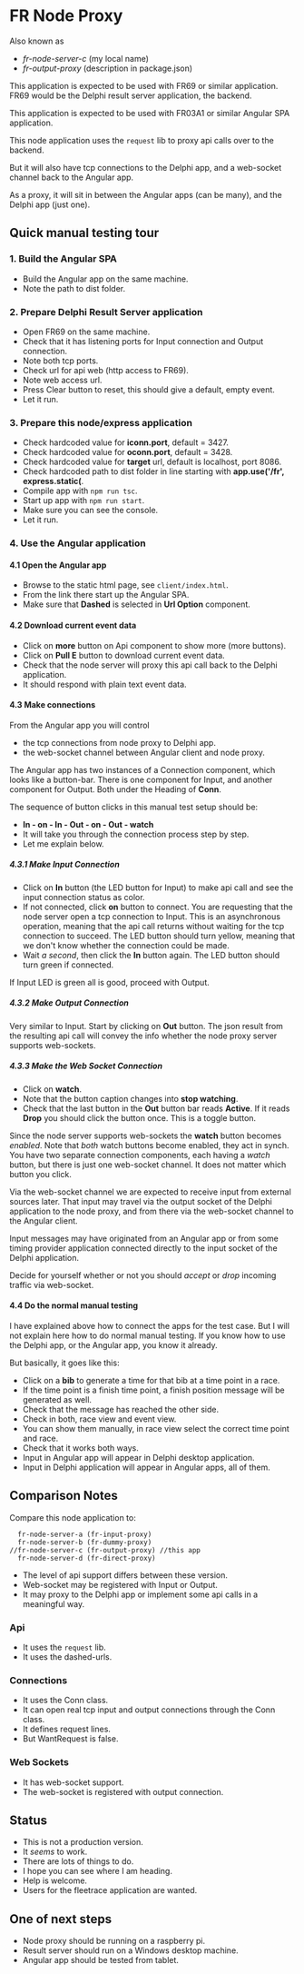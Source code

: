 ﻿# FR Node Proxy

Also known as
- *fr-node-server-c* (my local name)
- *fr-output-proxy* (description in package.json)

This application is expected to be used with FR69 or similar application.
FR69 would be the Delphi result server application, the backend.

This application is expected to be used with FR03A1 or similar Angular SPA application.

This node application uses the `request` lib to proxy api calls over to the backend.

But it will also have tcp connections to the Delphi app, and a web-socket channel back to the Angular app.

As a proxy, it will sit in between the Angular apps (can be many), and the Delphi app (just one).

## Quick manual testing tour

### 1. Build the Angular SPA
- Build the Angular app on the same machine.
- Note the path to dist folder.

### 2. Prepare Delphi Result Server application
- Open FR69 on the same machine.
- Check that it has listening ports for Input connection and Output connection.
- Note both tcp ports.
- Check url for api web (http access to FR69).
- Note web access url.
- Press Clear button to reset, this should give a default, empty event.
- Let it run.

### 3. Prepare this node/express application
- Check hardcoded value for **iconn.port**, default = 3427.
- Check hardcoded value for **oconn.port**, default = 3428.
- Check hardcoded value for **target** url, default is localhost, port 8086.
- Check hardcoded path to dist folder in line starting with **app.use('/fr', express.static(**.
- Compile app with `npm run tsc`.
- Start up app with `npm run start`.
- Make sure you can see the console.
- Let it run.

### 4. Use the Angular application

#### 4.1 Open the Angular app
- Browse to the static html page, see `client/index.html`.
- From the link there start up the Angular SPA.
- Make sure that **Dashed** is selected in **Url Option** component. 

#### 4.2 Download current event data
- Click on **more** button on Api component to show more (more buttons).
- Click on **Pull E** button to download current event data.
- Check that the node server will proxy this api call back to the Delphi application.
- It should respond with plain text event data.

#### 4.3 Make connections

From the Angular app you will control 
- the tcp connections from node proxy to Delphi app.
- the web-socket channel between Angular client and node proxy.

The Angular app has two instances of a Connection component, which looks like a button-bar.
There is one component for Input, and another component for Output.
Both under the Heading of **Conn**.

The sequence of button clicks in this manual test setup should be:

- **In - on - In - Out - on - Out - watch**
- It will take you through the connection process step by step.
- Let me explain below.

##### 4.3.1 Make Input Connection
- Click on **In** button (the LED button for Input) to make api call and see the input connection status as color.
- If not connected, click **on** button to connect. 
  You are requesting that the node server open a tcp connection to Input.
  This is an asynchronous operation, meaning that the api call returns without waiting for the tcp connection to succeed.
  The LED button should turn yellow, meaning that we don't know whether the connection could be made.
- Wait *a second*, then click the **In** button again.
  The LED button should turn green if connected.

If Input LED is green all is good, proceed with Output.  

##### 4.3.2 Make Output Connection

Very similar to Input. Start by clicking on **Out** button.
The json result from the resulting api call will convey the info whether the node proxy server supports web-sockets.

##### 4.3.3 Make the Web Socket Connection

- Click on **watch**.
- Note that the button caption changes into **stop watching**.
- Check that the last button in the **Out** button bar reads **Active**.
  If it reads **Drop** you should click the button once. This is a toggle button.

Since the node server supports web-sockets the **watch** button becomes *enabled*.
Note that *both* watch buttons become enabled, they act in synch.
You have two separate connection components, each having a *watch* button, but there is just one web-socket channel. It does not matter which button you click.

Via the web-socket channel we are expected to receive input from external sources later.
That input may travel via the output socket of the Delphi application to the node proxy, and from there via the web-socket channel to the Angular client.

Input messages may have originated from an Angular app or from some timing provider application connected directly to the input socket of the Delphi application.

Decide for yourself whether or not you should *accept* or *drop* incoming traffic via web-socket.

#### 4.4 Do the normal manual testing

I have explained above how to connect the apps for the test case.
But I will not explain here how to do normal manual testing.
If you know how to use the Delphi app, or the Angular app, you know it already.

But basically, it goes like this:
- Click on a **bib** to generate a time for that bib at a time point in a race.
- If the time point is a finish time point, a finish position message will be generated as well.
- Check that the message has reached the other side.
- Check in both, race view and event view.
- You can show them manually, in race view select the correct time point and race.
- Check that it works both ways.
- Input in Angular app will appear in Delphi desktop application.
- Input in Delphi application will appear in Angular apps, all of them.

## Comparison Notes

Compare this node application to:
```
  fr-node-server-a (fr-input-proxy)
  fr-node-server-b (fr-dummy-proxy)
//fr-node-server-c (fr-output-proxy) //this app
  fr-node-server-d (fr-direct-proxy)
```
- The level of api support differs between these version.
- Web-socket may be registered with Input or Output.
- It may proxy to the Delphi app or implement some api calls in a meaningful way.

### Api
- It uses the `request` lib.
- It uses the dashed-urls.

### Connections
- It uses the Conn class.
- It can open real tcp input and output connections through the Conn class.
- It defines request lines.
- But WantRequest is false.

### Web Sockets
- It has web-socket support.
- The web-socket is registered with output connection.

## Status

- This is not a production version.
- It *seems* to work.
- There are lots of things to do.
- I hope you can see where I am heading.
- Help is welcome.
- Users for the fleetrace application are wanted.

## One of next steps
- Node proxy should be running on a raspberry pi.
- Result server should run on a Windows desktop machine.
- Angular app should be tested from tablet.
